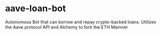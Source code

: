# aave-loan-bot

Autonomous Bot that can borrow and repay crypto-backed loans. Utilizes the Aave protocol API and Alchemy to fork the ETH Mainnet
